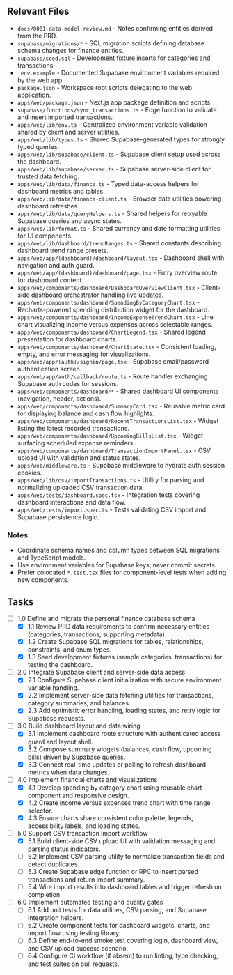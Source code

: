 ## Relevant Files

- `docs/0001-data-model-review.md` - Notes confirming entities derived from the PRD.
- `supabase/migrations/*` - SQL migration scripts defining database schema changes for finance entities.
- `supabase/seed.sql` - Development fixture inserts for categories and transactions.
- `.env.example` - Documented Supabase environment variables required by the web app.
- `package.json` - Workspace root scripts delegating to the web application.
- `apps/web/package.json` - Next.js app package definition and scripts.
- `supabase/functions/sync_transactions.ts` - Edge function to validate and insert imported transactions.
- `apps/web/lib/env.ts` - Centralized environment variable validation shared by client and server utilities.
- `apps/web/lib/types.ts` - Shared Supabase-generated types for strongly typed queries.
- `apps/web/lib/supabase/client.ts` - Supabase client setup used across the dashboard.
- `apps/web/lib/supabase/server.ts` - Supabase server-side client for trusted data fetching.
- `apps/web/lib/data/finance.ts` - Typed data-access helpers for dashboard metrics and tables.
- `apps/web/lib/data/finance-client.ts` - Browser data utilities powering dashboard refreshes.
- `apps/web/lib/data/queryHelpers.ts` - Shared helpers for retryable Supabase queries and async states.
- `apps/web/lib/format.ts` - Shared currency and date formatting utilities for UI components.
- `apps/web/lib/dashboard/trendRanges.ts` - Shared constants describing dashboard trend range presets.
- `apps/web/app/(dashboard)/dashboard/layout.tsx` - Dashboard shell with navigation and auth guard.
- `apps/web/app/(dashboard)/dashboard/page.tsx` - Entry overview route for dashboard content.
- `apps/web/components/dashboard/DashboardOverviewClient.tsx` - Client-side dashboard orchestrator handling live updates.
- `apps/web/components/dashboard/SpendingByCategoryChart.tsx` - Recharts-powered spending distribution widget for the dashboard.
- `apps/web/components/dashboard/IncomeExpenseTrendChart.tsx` - Line chart visualizing income versus expenses across selectable ranges.
- `apps/web/components/dashboard/ChartLegend.tsx` - Shared legend presentation for dashboard charts.
- `apps/web/components/dashboard/ChartState.tsx` - Consistent loading, empty, and error messaging for visualizations.
- `apps/web/app/(auth)/signin/page.tsx` - Supabase email/password authentication screen.
- `apps/web/app/auth/callback/route.ts` - Route handler exchanging Supabase auth codes for sessions.
- `apps/web/components/dashboard/*` - Shared dashboard UI components (navigation, header, actions).
- `apps/web/components/dashboard/SummaryCard.tsx` - Reusable metric card for displaying balance and cash flow highlights.
- `apps/web/components/dashboard/RecentTransactionsList.tsx` - Widget listing the latest recorded transactions.
- `apps/web/components/dashboard/UpcomingBillsList.tsx` - Widget surfacing scheduled expense reminders.
- `apps/web/components/dashboard/TransactionImportPanel.tsx` - CSV upload UI with validation and status states.
- `apps/web/middleware.ts` - Supabase middleware to hydrate auth session cookies.
- `apps/web/lib/csv/importTransactions.ts` - Utility for parsing and normalizing uploaded CSV transaction data.
- `apps/web/tests/dashboard.spec.tsx` - Integration tests covering dashboard interactions and data flow.
- `apps/web/tests/import.spec.ts` - Tests validating CSV import and Supabase persistence logic.

### Notes

- Coordinate schema names and column types between SQL migrations and TypeScript models.
- Use environment variables for Supabase keys; never commit secrets.
- Prefer colocated `*.test.tsx` files for component-level tests when adding new components.

## Tasks

- [ ] 1.0 Define and migrate the personal finance database schema
  - [x] 1.1 Review PRD data requirements to confirm necessary entities (categories, transactions, supporting metadata).
  - [x] 1.2 Create Supabase SQL migrations for tables, relationships, constraints, and enum types.
  - [x] 1.3 Seed development fixtures (sample categories, transactions) for testing the dashboard.

- [ ] 2.0 Integrate Supabase client and server-side data access
  - [x] 2.1 Configure Supabase client initialization with secure environment variable handling.
  - [x] 2.2 Implement server-side data fetching utilities for transactions, category summaries, and balances.
  - [x] 2.3 Add optimistic error handling, loading states, and retry logic for Supabase requests.

- [ ] 3.0 Build dashboard layout and data wiring
  - [x] 3.1 Implement dashboard route structure with authenticated access guard and layout shell.
  - [x] 3.2 Compose summary widgets (balances, cash flow, upcoming bills) driven by Supabase queries.
  - [x] 3.3 Connect real-time updates or polling to refresh dashboard metrics when data changes.

- [ ] 4.0 Implement financial charts and visualizations
  - [x] 4.1 Develop spending by category chart using reusable chart component and responsive design.
  - [x] 4.2 Create income versus expenses trend chart with time range selector.
  - [x] 4.3 Ensure charts share consistent color palette, legends, accessibility labels, and loading states.

- [ ] 5.0 Support CSV transaction import workflow
  - [x] 5.1 Build client-side CSV upload UI with validation messaging and parsing status indicators.
  - [ ] 5.2 Implement CSV parsing utility to normalize transaction fields and detect duplicates.
  - [ ] 5.3 Create Supabase edge function or RPC to insert parsed transactions and return import summary.
  - [ ] 5.4 Wire import results into dashboard tables and trigger refresh on completion.

- [ ] 6.0 Implement automated testing and quality gates
  - [ ] 6.1 Add unit tests for data utilities, CSV parsing, and Supabase integration helpers.
  - [ ] 6.2 Create component tests for dashboard widgets, charts, and import flow using testing library.
  - [ ] 6.3 Define end-to-end smoke test covering login, dashboard view, and CSV upload success scenario.
  - [ ] 6.4 Configure CI workflow (if absent) to run linting, type checking, and test suites on pull requests.
